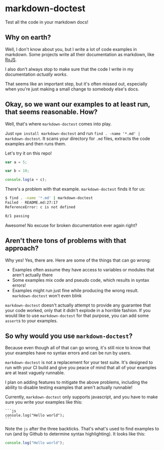 # markdown-doctest
Test all the code in your markdown docs!

Why on earth?
---

Well, I don't know about you, but I write a lot of code examples in markdown. Some projects write all their documentation as markdown, like [RxJS](https://github.com/Reactive-Extensions/RxJS).

I also don't always stop to make sure that the code I write in my documentation *actually works*.

That seems like an important step, but it's often missed out, especially when you're just making a small change to somebody else's docs.

Okay, so we want our examples to at least run, that seems reasonable. How?
---

Well, that's where `markdown-doctest` comes into play.

Just `npm install markdown-doctest` and run `find . -name '*.md' | markdown-doctest`. It scans your directory for `.md` files, extracts the code examples and then runs them.

Let's try it on this repo!

```js
var a = 5;

var b = 10;

console.log(a + c);
```

There's a problem with that example. `markdown-doctest` finds it for us:

```bash
$ find . -name '*.md' | markdown-doctest
Failed - README.md:27:17
ReferenceError: c is not defined

0/1 passing
```

Awesome! No excuse for broken documentation ever again right?

Aren't there tons of problems with that approach?
---

Why yes! Yes, there are. Here are some of the things that can go wrong:

 * Examples often assume they have access to variables or modules that aren't actually there
 * Some examples mix code and pseudo code, which results in syntax errors!
 * Examples might run just fine while producing the wrong result. `markdown-doctest` won't even blink

`markdown-doctest` doesn't actually attempt to provide any guarantee that your code worked, only that it didn't explode in a horrible fashion. If you would like to use `markdown-doctest` for that purpose, you can add some `assert`s to your examples.

So why would you use `markdown-doctest`?
---

Because even though all of that can go wrong, it's still nice to know that your examples have no syntax errors and can be run by users.

`markdown-doctest` is not a replacement for your test suite. It's designed to run with your CI build and give you peace of mind that all of your examples are at least vaguely runnable.

I plan on adding features to mitigate the above problems, including the ability to disable testing examples that aren't actually runnable!

Currently, `markdown-doctest` only supports javascript, and you have to make sure you write your examples like this:


    ```js
    console.log("Hello world");
    ```


Note the `js` after the three backticks. That's what's used to find examples to run (and by Github to determine syntax highlighting). It looks like this:

```js
console.log("Hello world");
```
